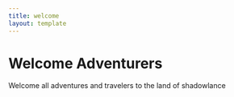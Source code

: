 ```yaml
---
title: welcome
layout: template
---
```

# Welcome Adventurers

Welcome all adventures and travelers to the land of shadowlance